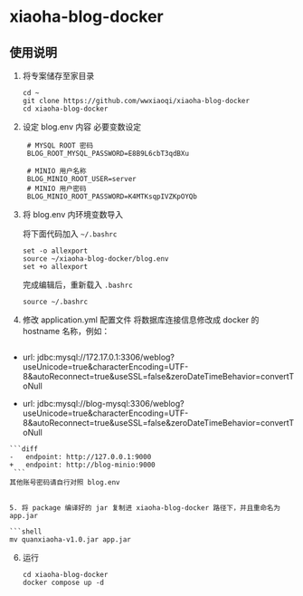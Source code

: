 # xiaoha-blog-docker

## 使用说明

1. 将专案储存至家目录

   ```shell
   cd ~
   git clone https://github.com/wwxiaoqi/xiaoha-blog-docker
   cd xiaoha-blog-docker
   ```
   
2. 设定 blog.env 内容
   必要变数设定

   ```shell
    # MYSQL ROOT 密码
	BLOG_ROOT_MYSQL_PASSWORD=E8B9L6cbT3qdBXu
	
	# MINIO 用户名称
	BLOG_MINIO_ROOT_USER=server
	# MINIO 用户密码
	BLOG_MINIO_ROOT_PASSWORD=K4MTKsqpIVZKpOYQb
   ```

3. 将 blog.env 内环境变数导入

   将下面代码加入 `~/.bashrc`

   ```shell
   set -o allexport
   source ~/xiaoha-blog-docker/blog.env 
   set +o allexport
   ```

   完成编辑后，重新载入 `.bashrc`

   ```shell
   source ~/.bashrc
   ```


4. 修改 application.yml 配置文件
将数据库连接信息修改成 docker 的 hostname 名称，例如：

   ```diff
-   url: jdbc:mysql://172.17.0.1:3306/weblog?useUnicode=true&characterEncoding=UTF-8&autoReconnect=true&useSSL=false&zeroDateTimeBehavior=convertToNull
+   url: jdbc:mysql://blog-mysql:3306/weblog?useUnicode=true&characterEncoding=UTF-8&autoReconnect=true&useSSL=false&zeroDateTimeBehavior=convertToNull
   ```
   ```diff
-   endpoint: http://127.0.0.1:9000
+   endpoint: http://blog-minio:9000
	```
其他账号密码请自行对照 blog.env


5. 将 package 编译好的 jar 复制进 xiaoha-blog-docker 路径下，并且重命名为 app.jar

   ```shell
   mv quanxiaoha-v1.0.jar app.jar
   ```

6. 运行
   ```shell
   cd xiaoha-blog-docker
   docker compose up -d
   ```

